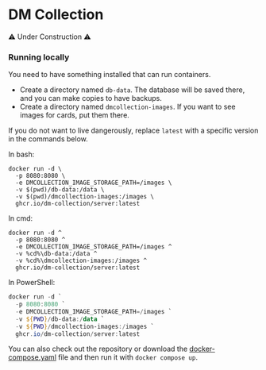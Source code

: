 # DM Collection

⚠️ Under Construction ⚠️

### Running locally

You need to have something installed that can run containers.

- Create a directory named `db-data`. The database will be saved there, and you can make copies to
  have backups.
- Create a directory named `dmcollection-images`. If you want to see images for cards, put them
  there.

If you do not want to live dangerously, replace `latest` with
a specific version in the commands below.

In bash:

```shell
docker run -d \
  -p 8080:8080 \
  -e DMCOLLECTION_IMAGE_STORAGE_PATH=/images \
  -v $(pwd)/db-data:/data \
  -v $(pwd)/dmcollection-images:/images \
  ghcr.io/dm-collection/server:latest
```

In cmd:

```batch
docker run -d ^
  -p 8080:8080 ^
  -e DMCOLLECTION_IMAGE_STORAGE_PATH=/images ^
  -v %cd%\db-data:/data ^
  -v %cd%\dmcollection-images:/images ^
  ghcr.io/dm-collection/server:latest
```

In PowerShell:

```powershell
docker run -d `
  -p 8080:8080 `
  -e DMCOLLECTION_IMAGE_STORAGE_PATH=/images `
  -v ${PWD}/db-data:/data `
  -v ${PWD}/dmcollection-images:/images `
  ghcr.io/dm-collection/server:latest
```

You can also check out the repository or download the [docker-compose.yaml](docker-compose.yaml)
file and then run it with `docker compose up`.
